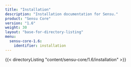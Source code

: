 ```yaml
---
title: "Installation"
description: "Installation documentation for Sensu."
product: "Sensu Core"
version: "1.6"
weight: 30
layout: "base-for-directory-listing"
menu:
  sensu-core-1.6:
    identifier: installation
---
```


{{< directoryListing "content/sensu-core/1.6/installation" >}}

